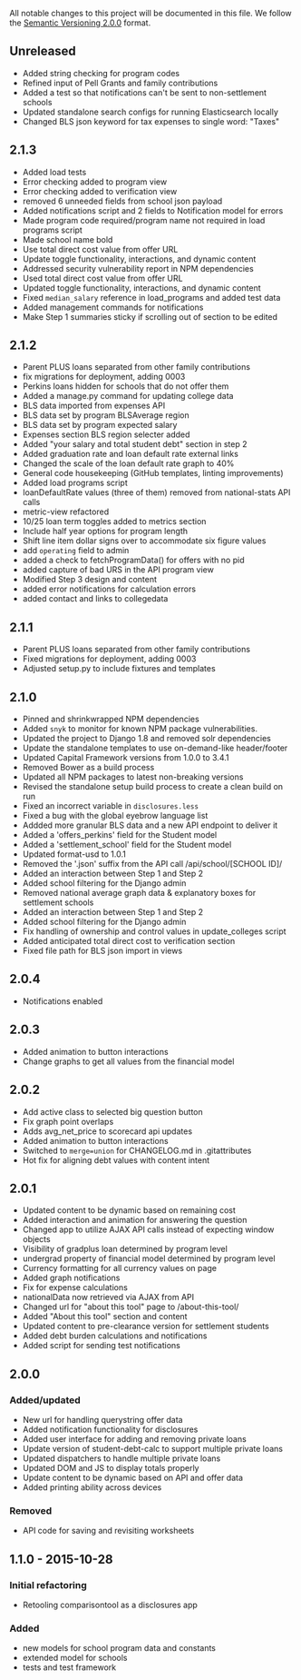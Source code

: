 All notable changes to this project will be documented in this file.
We follow the [Semantic Versioning 2.0.0](http://semver.org/) format.

## Unreleased
- Added string checking for program codes
- Refined input of Pell Grants and family contributions
- Added a test so that notifications can't be sent to non-settlement schools
- Updated standalone search configs for running Elasticsearch locally
- Changed BLS json keyword for tax expenses to single word: "Taxes"

## 2.1.3
- Added load tests
- Error checking added to program view
- Error checking added to verification view
- removed 6 unneeded fields from school json payload
- Added notifications script and 2 fields to Notification model for errors
- Made program code required/program name not required in load programs script
- Made school name bold
- Use total direct cost value from offer URL
- Update toggle functionality, interactions, and dynamic content
- Addressed security vulnerability report in NPM dependencies
- Used total direct cost value from offer URL
- Updated toggle functionality, interactions, and dynamic content
- Fixed `median_salary` reference in load_programs and added test data
- Added management commands for notifications
- Make Step 1 summaries sticky if scrolling out of section to be edited

## 2.1.2
- Parent PLUS loans separated from other family contributions
- fix migrations for deployment, adding 0003
- Perkins loans hidden for schools that do not offer them
- Added a manage.py command for updating college data
- BLS data imported from expenses API
- BLS data set by program BLSAverage region
- BLS data set by program expected salary
- Expenses section BLS region selecter added
- Added "your salary and total student debt" section in step 2
- Added graduation rate and loan default rate external links
- Changed the scale of the loan default rate graph to 40%
- General code housekeeping (GitHub templates, linting improvements)
- Added load programs script
- loanDefaultRate values (three of them) removed from national-stats API calls
- metric-view refactored
- 10/25 loan term toggles added to metrics section
- Include half year options for program length
- Shift line item dollar signs over to accommodate six figure values
- add `operating` field to admin
- added a check to fetchProgramData() for offers with no pid
- added capture of bad URS in the API program view
- Modified Step 3 design and content
- added error notifications for calculation errors
- added contact and links to collegedata

## 2.1.1
- Parent PLUS loans separated from other family contributions
- Fixed migrations for deployment, adding 0003
- Adjusted setup.py to include fixtures and templates

## 2.1.0
- Pinned and shrinkwrapped NPM dependencies
- Added `snyk` to monitor for known NPM package vulnerabilities.
- Updated the project to Django 1.8 and removed solr dependencies
- Update the standalone templates to use on-demand-like header/footer
- Updated Capital Framework versions from 1.0.0 to 3.4.1
- Removed Bower as a build process
- Updated all NPM packages to latest non-breaking versions
- Revised the standalone setup build process to create a clean build on run
- Fixed an incorrect variable in `disclosures.less`
- Fixed a bug with the global eyebrow language list
- Addded more granular BLS data and a new API endpoint to deliver it
- Added a 'offers_perkins' field for the Student model
- Added a 'settlement_school' field for the Student model
- Updated format-usd to 1.0.1
- Removed the '.json' suffix from the API call /api/school/[SCHOOL ID]/
- Added an interaction between Step 1 and Step 2
- Added school filtering for the Django admin
- Removed national average graph data & explanatory boxes for settlement schools
- Added an interaction between Step 1 and Step 2
- Added school filtering for the Django admin
- Fix handling of ownership and control values in update_colleges script
- Added anticipated total direct cost to verification section
- Fixed file path for BLS json import in views

## 2.0.4
- Notifications enabled

## 2.0.3
- Added animation to button interactions
- Change graphs to get all values from the financial model

## 2.0.2
- Add active class to selected big question button
- Fix graph point overlaps
- Adds avg_net_price to scorecard api updates
- Added animation to button interactions
- Switched to `merge=union` for CHANGELOG.md in .gitattributes
- Hot fix for aligning debt values with content intent

## 2.0.1
- Updated content to be dynamic based on remaining cost
- Added interaction and animation for answering the question
- Changed app to utilize AJAX API calls instead of expecting window objects
- Visibility of gradplus loan determined by program level
- undergrad property of financial model determined by program level
- Currency formatting for all currency values on page
- Added graph notifications
- Fix for expense calculations
- nationalData now retrieved via AJAX from API
- Changed url for "about this tool" page to /about-this-tool/
- Added "About this tool" section and content
- Updated content to pre-clearance version for settlement students
- Added debt burden calculations and notifications
- Added script for sending test notifications

## 2.0.0
### Added/updated
- New url for handling querystring offer data
- Added notification functionality for disclosures
- Added user interface for adding and removing private loans
- Update version of student-debt-calc to support multiple private loans
- Updated dispatchers to handle multiple private loans
- Updated DOM and JS to display totals properly
- Update content to be dynamic based on API and offer data
- Added printing ability across devices

### Removed
- API code for saving and revisiting worksheets

## 1.1.0 - 2015-10-28

### Initial refactoring
- Retooling comparisontool as a disclosures app

### Added
- new models for school program data and constants
- extended model for schools
- tests and test framework
